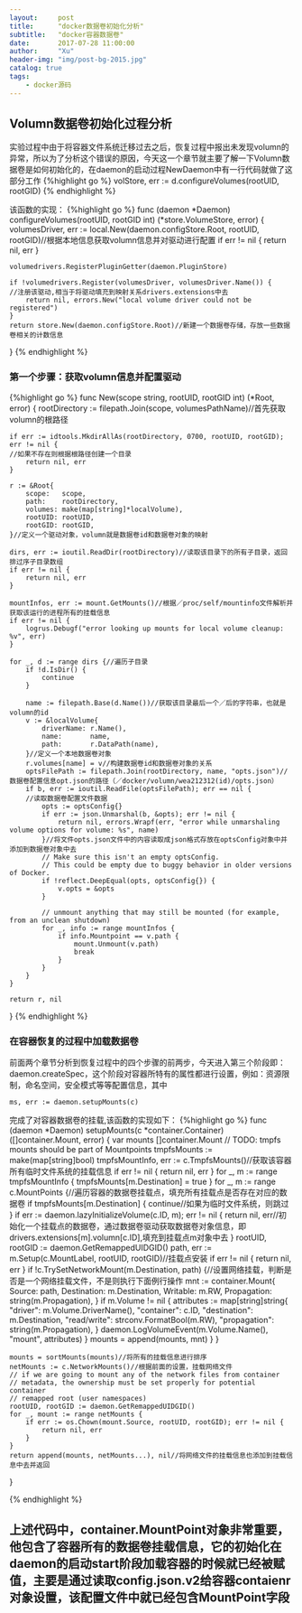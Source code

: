 ```yaml
---
layout:     post
title:      "docker数据卷初始化分析"
subtitle:   "docker容器数据卷"
date:       2017-07-28 11:00:00
author:     "Xu"
header-img: "img/post-bg-2015.jpg"
catalog: true
tags:
    - docker源码
---
```

## Volumn数据卷初始化过程分析
实验过程中由于将容器文件系统迁移过去之后，恢复过程中报出未发现volumn的异常，所以为了分析这个错误的原因，今天这一个章节就主要了解一下Volumn数据卷是如何初始化的，在daemon的启动过程NewDaemon中有一行代码就做了这部分工作
{%highlight go %}
volStore, err := d.configureVolumes(rootUID, rootGID)
{% endhighlight %}

该函数的实现：
{%highlight go %}
func (daemon *Daemon) configureVolumes(rootUID, rootGID int) (*store.VolumeStore, error) {
	volumesDriver, err := local.New(daemon.configStore.Root, rootUID, rootGID)//根据本地信息获取volumn信息并对驱动进行配置
	if err != nil {
		return nil, err
	}

	volumedrivers.RegisterPluginGetter(daemon.PluginStore)

	if !volumedrivers.Register(volumesDriver, volumesDriver.Name()) {
	//注册该驱动,相当于将驱动填充到映射关系drivers.extensions中去
		return nil, errors.New("local volume driver could not be registered")
	}
	return store.New(daemon.configStore.Root)//新建一个数据卷存储，存放一些数据卷相关的计数信息
}
{% endhighlight %}

### 第一个步骤：获取volumn信息并配置驱动
{%highlight go %}
func New(scope string, rootUID, rootGID int) (*Root, error) {
	rootDirectory := filepath.Join(scope, volumesPathName)//首先获取volumn的根路径

	if err := idtools.MkdirAllAs(rootDirectory, 0700, rootUID, rootGID); err != nil {
	//如果不存在则根据根路径创建一个目录
		return nil, err
	}

	r := &Root{
		scope:   scope,
		path:    rootDirectory,
		volumes: make(map[string]*localVolume),
		rootUID: rootUID,
		rootGID: rootGID,
	}//定义一个驱动对象，volumn就是数据卷id和数据卷对象的映射

	dirs, err := ioutil.ReadDir(rootDirectory)//读取该目录下的所有子目录，返回排过序子目录数组
	if err != nil {
		return nil, err
	}

	mountInfos, err := mount.GetMounts()//根据／proc/self/mountinfo文件解析并获取该运行的进程所有的挂载信息
	if err != nil {
		logrus.Debugf("error looking up mounts for local volume cleanup: %v", err)
	}

	for _, d := range dirs {//遍历子目录
		if !d.IsDir() {
			continue
		}

		name := filepath.Base(d.Name())//获取该目录最后一个／后的字符串，也就是volumn的id
		v := &localVolume{
			driverName: r.Name(),
			name:       name,
			path:       r.DataPath(name),
		}//定义一个本地数据卷对象
		r.volumes[name] = v//构建数据卷id和数据卷对象的关系
		optsFilePath := filepath.Join(rootDirectory, name, "opts.json")//数据卷配置信息opt.json的路径（／docker/volumn/wea212312(id)/opts.json）
		if b, err := ioutil.ReadFile(optsFilePath); err == nil {
		//读取数据卷配置文件数据
			opts := optsConfig{}
			if err := json.Unmarshal(b, &opts); err != nil {
				return nil, errors.Wrapf(err, "error while unmarshaling volume options for volume: %s", name)
			}//将文件opts.json文件中的内容读取成json格式存放在optsConfig对象中并添加到数据卷对象中去
			// Make sure this isn't an empty optsConfig.
			// This could be empty due to buggy behavior in older versions of Docker.
			if !reflect.DeepEqual(opts, optsConfig{}) {
				v.opts = &opts
			}

			// unmount anything that may still be mounted (for example, from an unclean shutdown)
			for _, info := range mountInfos {
				if info.Mountpoint == v.path {
					mount.Unmount(v.path)
					break
				}
			}
		}
	}

	return r, nil
}
{% endhighlight %}


### 在容器恢复的过程中加载数据卷

前面两个章节分析到恢复过程中的四个步骤的前两步，今天进入第三个阶段即：daemon.createSpec，这个阶段对容器所特有的属性都进行设置，例如：资源限制，命名空间，安全模式等等配置信息，其中
```
ms, err := daemon.setupMounts(c)
```
完成了对容器数据卷的挂载,该函数的实现如下：
{%highlight go %}
func (daemon *Daemon) setupMounts(c *container.Container) ([]container.Mount, error) {
	var mounts []container.Mount
	// TODO: tmpfs mounts should be part of Mountpoints
	tmpfsMounts := make(map[string]bool)
	tmpfsMountInfo, err := c.TmpfsMounts()//获取该容器所有临时文件系统的挂载信息
	if err != nil {
		return nil, err
	}
	for _, m := range tmpfsMountInfo {
		tmpfsMounts[m.Destination] = true
	}
	for _, m := range c.MountPoints {//遍历容器的数据卷挂载点，填充所有挂载点是否存在对应的数据卷
		if tmpfsMounts[m.Destination] {
			continue//如果为临时文件系统，则跳过
		}
		if err := daemon.lazyInitializeVolume(c.ID, m); err != nil {
			return nil, err//初始化一个挂载点的数据卷，通过数据卷驱动获取数据卷对象信息，即drivers.extensions[m].volumn[c.ID],填充到挂载点m对象中去
		}
		rootUID, rootGID := daemon.GetRemappedUIDGID()
		path, err := m.Setup(c.MountLabel, rootUID, rootGID)//挂载点安装
		if err != nil {
			return nil, err
		}
		if !c.TrySetNetworkMount(m.Destination, path) {//设置网络挂载，判断是否是一个网络挂载文件，不是则执行下面例行操作
			mnt := container.Mount{
				Source:      path,
				Destination: m.Destination,
				Writable:    m.RW,
				Propagation: string(m.Propagation),
			}
			if m.Volume != nil {
				attributes := map[string]string{
					"driver":      m.Volume.DriverName(),
					"container":   c.ID,
					"destination": m.Destination,
					"read/write":  strconv.FormatBool(m.RW),
					"propagation": string(m.Propagation),
				}
				daemon.LogVolumeEvent(m.Volume.Name(), "mount", attributes)
			}
			mounts = append(mounts, mnt)
		}
	}

	mounts = sortMounts(mounts)//将所有的挂载信息进行排序
	netMounts := c.NetworkMounts()//根据前面的设置，挂载网络文件
	// if we are going to mount any of the network files from container
	// metadata, the ownership must be set properly for potential container
	// remapped root (user namespaces)
	rootUID, rootGID := daemon.GetRemappedUIDGID()
	for _, mount := range netMounts {
		if err := os.Chown(mount.Source, rootUID, rootGID); err != nil {
			return nil, err
		}
	}
	return append(mounts, netMounts...), nil//将网络文件的挂载信息也添加到挂载信息中去并返回
}

{% endhighlight %}

## 上述代码中，container.MountPoint对象非常重要，他包含了容器所有的数据卷挂载信息，它的初始化在daemon的启动start阶段加载容器的时候就已经被赋值，主要是通过读取config.json.v2给容器contaienr对象设置，该配置文件中就已经包含MountPoint字段


			



